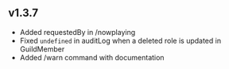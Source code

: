 ## v1.3.7

- Added requestedBy in /nowplaying
- Fixed `undefined` in auditLog when a deleted role is updated in GuildMember
- Added /warn command with documentation

#